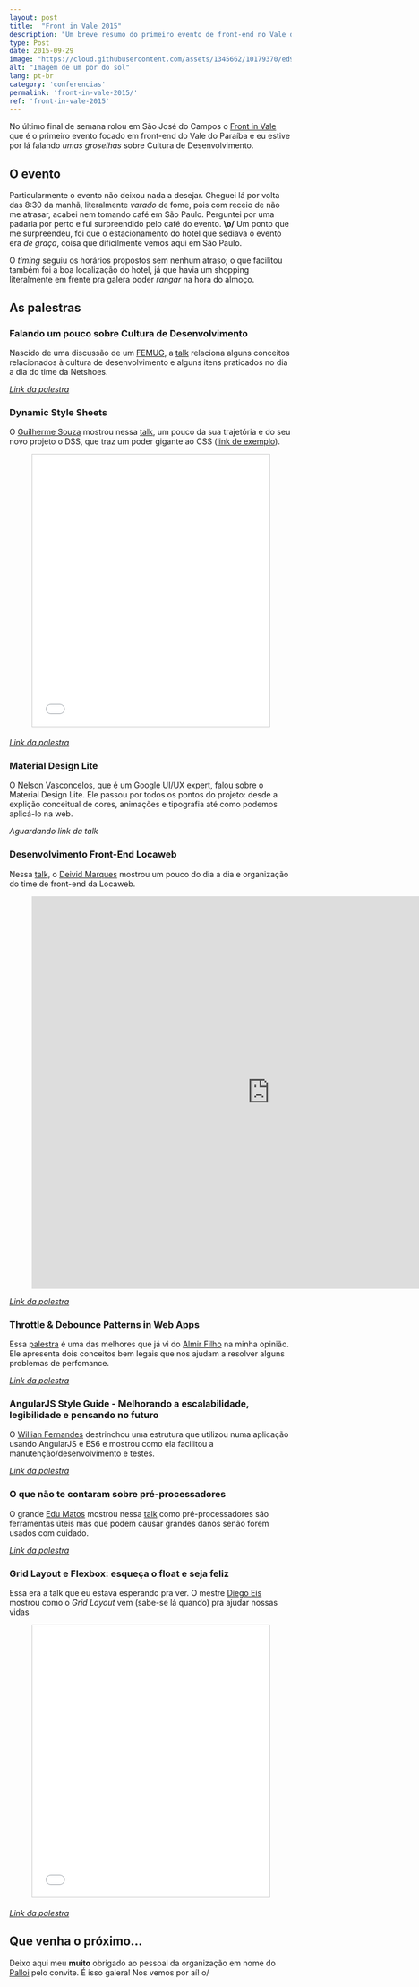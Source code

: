 ```yaml
---
layout: post
title:  "Front in Vale 2015"
description: "Um breve resumo do primeiro evento de front-end no Vale do Paraíba."
type: Post
date: 2015-09-29
image: "https://cloud.githubusercontent.com/assets/1345662/10179370/ed971582-66db-11e5-9c8f-31a009342cb1.jpg"
alt: "Imagem de um por do sol"
lang: pt-br
category: 'conferencias'
permalink: 'front-in-vale-2015/'
ref: 'front-in-vale-2015'
---
```


No último final de semana rolou em São José do Campos o [Front in Vale](http://www.frontinvale.com.br) que é o primeiro evento focado em front-end do Vale do Paraíba e eu estive por lá falando *umas groselhas* sobre Cultura de Desenvolvimento.

## O evento

Particularmente o evento não deixou nada a desejar. Cheguei lá por volta das 8:30 da manhã, literalmente *varado* de fome, pois com receio de não me atrasar, acabei nem tomando café em São Paulo. Perguntei por uma padaria por perto e fui surpreendido pelo café do evento. **\o/** Um ponto que me surpreendeu, foi que o estacionamento do hotel que sediava o evento era *de graça*, coisa que dificilmente vemos aqui em São Paulo.

O *timing* seguiu os horários propostos sem nenhum atraso; o que facilitou também foi a boa localização do hotel, já que havia um shopping literalmente em frente pra galera poder *rangar* na hora do almoço.

## As palestras

### Falando um pouco sobre Cultura de Desenvolvimento

Nascido de uma discussão de um [FEMUG](https://sp.femug.com/), a [talk](https://speakerdeck.com/raphaelfabeni/falando-sobre-cultura-de-desenvolvimento) relaciona alguns conceitos relacionados à cultura de desenvolvimento e alguns itens praticados no dia a dia do time da Netshoes.

<figure class="text-center loading presentation">
    <script async class="speakerdeck-embed" data-id="33f8bb34be314560b2e24737e1b6e5d5" data-ratio="1.33333333333333" src="//speakerdeck.com/assets/embed.js"></script>
</figure>

*[Link da palestra](https://speakerdeck.com/raphaelfabeni/falando-sobre-cultura-de-desenvolvimento)*

### Dynamic Style Sheets

O [Guilherme Souza](https://twitter.com/_gui_souza) mostrou nessa [talk](http://pt.slideshare.net/Guilherme5ouza/frontinvale), um pouco da sua trajetória e do seu novo projeto o DSS, que traz um poder gigante ao CSS ([link de exemplo](http://t.co/x2vUZH8ZJL)).

<figure class="text-center loading presentation">
    <iframe src="//pt.slideshare.net/slideshow/embed_code/key/2uog4PvRvvA0Qd" width="595" height="485" frameborder="0" marginwidth="0" marginheight="0" scrolling="no" style="border:1px solid #CCC; border-width:1px; margin-bottom:5px; max-width: 100%;" allowfullscreen> </iframe>
</figure>

*[Link da palestra](http://pt.slideshare.net/Guilherme5ouza/frontinvale)*

### Material Design Lite

O [Nelson Vasconcelos](https://twitter.com/nvasconcelos_), que é um Google UI/UX expert, falou sobre o Material Design Lite. Ele passou por todos os pontos do projeto: desde a explição conceitual de cores, animações e tipografia até como podemos aplicá-lo na web.

*Aguardando link da talk*

### Desenvolvimento Front-End Locaweb

Nessa [talk](http://deividmarques.github.io/palestra-frontinvale/#/), o [Deivid Marques](https://twitter.com/deividmarques) mostrou um pouco do dia a dia e organização do time de front-end da Locaweb.

<figure class="text-center loading">
    <iframe width="850" height="700" src="http://deividmarques.github.io/palestra-frontinvale/" frameborder="0" allowfullscreen></iframe>
</figure>

*[Link da palestra](http://deividmarques.github.io/palestra-frontinvale/)*

### Throttle & Debounce Patterns in Web Apps

Essa [palestra](https://speakerdeck.com/almirfilho/throttle-and-debounce-patterns-in-web-apps) é uma das melhores que já vi do [Almir Filho](https://twitter.com/almirfilho) na minha opinião. Ele apresenta dois conceitos bem legais que nos ajudam a resolver alguns problemas de perfomance.

<figure class="text-center loading presentation">
    <script async class="speakerdeck-embed" data-id="f3af8110f7580131223a568bbdf7fd4f" data-ratio="1.33333333333333" src="//speakerdeck.com/assets/embed.js"></script>
</figure>

*[Link da palestra](https://speakerdeck.com/almirfilho/throttle-and-debounce-patterns-in-web-apps)*

### AngularJS Style Guide - Melhorando a escalabilidade, legibilidade e pensando no futuro

O [Willian Fernandes](https://twitter.com/willian) destrinchou uma estrutura que utilizou numa aplicação usando AngularJS e ES6 e mostrou como ela facilitou a manutenção/desenvolvimento e testes.

<figure class="text-center loading presentation">
    <script async class="speakerdeck-embed" data-id="011909e4ffac469189676aab18f543bb" data-ratio="1.77777777777778" src="//speakerdeck.com/assets/embed.js"></script>
</figure>

*[Link da palestra](https://speakerdeck.com/willian/angularjs-style-guide)*

### O que não te contaram sobre pré-processadores

O grande [Edu Matos](https://twitter.com/eduardojmatos) mostrou nessa [talk](https://speakerdeck.com/eduardojmatos/o-que-nao-te-contaram-sobre-pre-processadores) como pré-processadores são ferramentas úteis mas que podem causar grandes danos senão forem usados com cuidado.

<figure class="text-center loading presentation">
    <script async class="speakerdeck-embed" data-id="3c323f15fc2a4f989b21cd36d6c09132" data-ratio="1.33333333333333" src="//speakerdeck.com/assets/embed.js"></script>
</figure>

*[Link da palestra](https://speakerdeck.com/eduardojmatos/o-que-nao-te-contaram-sobre-pre-processadores)*

### Grid Layout e Flexbox: esqueça o float e seja feliz

Essa era a talk que eu estava esperando pra ver. O mestre [Diego Eis](https://twitter.com/diegoeis) mostrou como o *Grid Layout* vem (sabe-se lá quando) pra ajudar nossas vidas

<figure class="text-center loading presentation">
    <iframe src="//pt.slideshare.net/slideshow/embed_code/key/usx7JlVmSOibdC" width="599" height="485" frameborder="0" marginwidth="0" marginheight="0" scrolling="no" style="border:1px solid #CCC; border-width:1px; margin-bottom:5px; max-width: 100%;" allowfullscreen> </iframe>
</figure>

*[Link da palestra](http://pt.slideshare.net/diegoeis/flexbox-to-the-people)*

## Que venha o próximo...

Deixo aqui meu **muito** obrigado ao pessoal da organização em nome do [Palloi](https://twitter.com/palloi) pelo convite. É isso galera! Nos vemos por aí! o/
